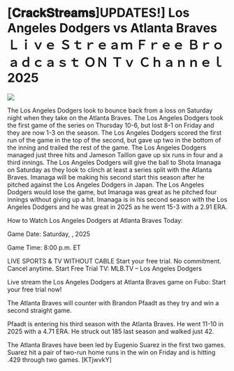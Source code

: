 # [𝐂𝐫𝐚𝐜𝐤𝐒𝐭𝐫𝐞𝐚𝐦𝐬]UPDATES!] Los Angeles Dodgers vs Atlanta Braves Ｌｉｖｅ Ｓｔｒｅａｍ Ｆｒｅｅ Ｂｒｏａｄｃａｓｔ ＯＮ Ｔｖ Ｃｈａｎｎｅｌ  2025  
  
  
[![](https://i.imgur.com/qSNzIqt.png)](https://movie.rssnews.media/zDYtqrhU.php)  
  
The Los Angeles Dodgers look to bounce back from a loss on Saturday night when they take on the Atlanta Braves. The Los Angeles Dodgers took the first game of the series on Thursday 10-6, but lost 8-1 on Friday and they are now 1-3 on the season. The Los Angeles Dodgers scored the first run of the game in the top of the second, but gave up two in the bottom of the inning and trailed the rest of the game. The Los Angeles Dodgers managed just three hits and Jameson Taillon gave up six runs in four and a third innings. The Los Angeles Dodgers will give the ball to Shota Imanaga on Saturday as they look to clinch at least a series split with the Atlanta Braves. Imanaga will be making his second start this season after he pitched against the Los Angeles Dodgers in Japan. The Los Angeles Dodgers would lose the game, but Imanaga was great as he pitched four innings without giving up a hit. Imanaga is in his second season with the Los Angeles Dodgers and he was great in 2025 as he went 15-3 with a 2.91 ERA.

How to Watch Los Angeles Dodgers at Atlanta Braves Today:

Game Date: Saturday, , 2025

Game Time: 8:00 p.m. ET

LIVE SPORTS & TV WITHOUT CABLE
Start your free trial. No commitment. Cancel anytime.
Start Free Trial
TV: MLB.TV – Los Angeles Dodgers

Live stream the Los Angeles Dodgers at Atlanta Braves game on Fubo: Start your free trial now!

The Atlanta Braves will counter with Brandon Pfaadt as they try and win a second straight game.

Pfaadt is entering his third season with the Atlanta Braves. He went 11-10 in 2025 with a 4.71 ERA. He struck out 185 last season and walked just 42.

The Atlanta Braves have been led by Eugenio Suarez in the first two games. Suarez hit a pair of two-run home runs in the win on Friday and is hitting .429 through two games. [KTjwvkY]